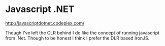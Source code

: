 <!--
id: 846509394
link: http://kevinisom.info/post/846509394/javascript-net
slug: javascript-net
date: Fri Jul 23 2010 08:50:54 GMT+1200 (NZST)
raw: {"blog_name":"kevinisom","id":846509394,"post_url":"http://kevinisom.info/post/846509394/javascript-net","slug":"javascript-net","type":"link","date":"2010-07-22 20:50:54 GMT","timestamp":1279831854,"state":"published","format":"html","reblog_key":"F7XezESW","tags":["javascript",".net"],"short_url":"http://tmblr.co/Zw68YyoTBLI","highlighted":[],"bookmarklet":true,"note_count":1,"source_url":"http://javascriptdotnet.codeplex.com/","source_title":"javascriptdotnet.codeplex.com","title":"Javascript .NET","url":"http://javascriptdotnet.codeplex.com/","description":"<p>Though I&#8217;ve left the CLR behind I do like the concept of running javascript from .Net. Though to be honest I think I prefer the DLR based IronJS.</p>"}
publish: 2010-07-023
tags: javascript, .net
title: Javascript .NET
-->


Javascript .NET
===============

<http://javascriptdotnet.codeplex.com/>

Though I’ve left the CLR behind I do like the concept of running
javascript from .Net. Though to be honest I think I prefer the DLR based
IronJS.


